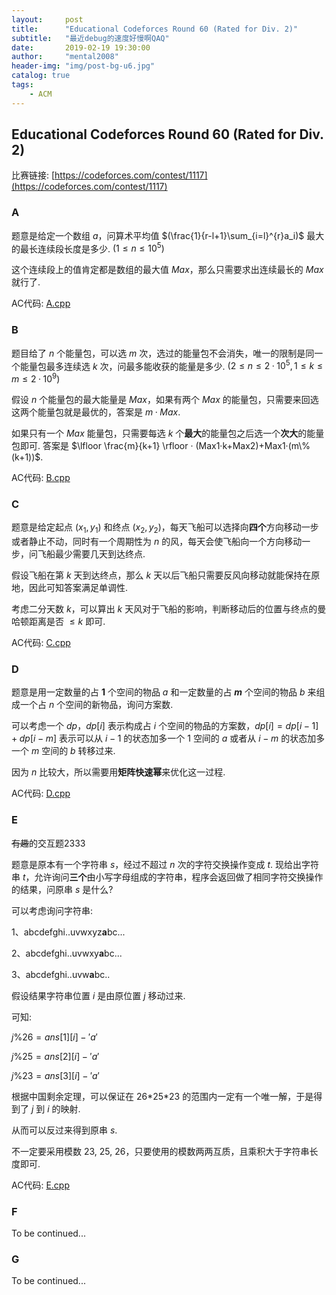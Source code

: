```yaml
---
layout:     post
title:      "Educational Codeforces Round 60 (Rated for Div. 2)"
subtitle:   "最近debug的速度好慢啊QAQ"
date:       2019-02-19 19:30:00
author:     "mental2008"
header-img: "img/post-bg-u6.jpg"
catalog: true
tags:
    - ACM
---
```


## Educational Codeforces Round 60 (Rated for Div. 2)

比赛链接: [https://codeforces.com/contest/1117](https://codeforces.com/contest/1117)

### A

题意是给定一个数组 $a$，问算术平均值 $(\frac{1}{r-l+1}\sum_{i=l}^{r}a_i)$ 最大的最长连续段长度是多少. $(1 \le n \le 10^5)$

这个连续段上的值肯定都是数组的最大值 $Max$，那么只需要求出连续最长的 $Max$ 就行了.

AC代码: [A.cpp](https://github.com/mental2008/ACM/blob/master/Educational%20Codeforces%20Round%2060%20(Rated%20for%20Div.%202)/A.cpp)

### B

题目给了 $n$ 个能量包，可以选 $m$ 次，选过的能量包不会消失，唯一的限制是同一个能量包最多连续选 $k$ 次，问最多能收获的能量是多少. $(2 \le n \le 2·10^5,1 \le k \le m \le 2·10^9)$

假设 $n$ 个能量包的最大能量是 $Max$，如果有两个 $Max$ 的能量包，只需要来回选这两个能量包就是最优的，答案是 $m·Max$.

如果只有一个 $Max$ 能量包，只需要每选 $k$ 个**最大**的能量包之后选一个**次大**的能量包即可. 答案是 $\lfloor \frac{m}{k+1} \rfloor · (Max1·k+Max2)+Max1·(m\%(k+1))$.

AC代码: [B.cpp](https://github.com/mental2008/ACM/blob/master/Educational%20Codeforces%20Round%2060%20(Rated%20for%20Div.%202)/B.cpp)

### C

题意是给定起点 $(x_1,y_1)$ 和终点 $(x_2,y_2)$，每天飞船可以选择向**四个**方向移动一步或者静止不动，同时有一个周期性为 $n$ 的风，每天会使飞船向一个方向移动一步，问飞船最少需要几天到达终点.

假设飞船在第 $k$ 天到达终点，那么 $k$ 天以后飞船只需要反风向移动就能保持在原地，因此可知答案满足单调性.

考虑二分天数 $k$，可以算出 $k$ 天风对于飞船的影响，判断移动后的位置与终点的曼哈顿距离是否 $\le k$ 即可.

AC代码: [C.cpp](https://github.com/mental2008/ACM/blob/master/Educational%20Codeforces%20Round%2060%20(Rated%20for%20Div.%202)/C.cpp)

### D

题意是用一定数量的占 **$1$** 个空间的物品 $a$ 和一定数量的占 **$m$** 个空间的物品 $b$ 来组成一个占 $n$ 个空间的新物品，询问方案数.

可以考虑一个 $dp$，$dp[i]$ 表示构成占 $i$ 个空间的物品的方案数，$dp[i]=dp[i-1]+dp[i-m]$ 表示可以从 $i-1$ 的状态加多一个 $1$ 空间的 $a$ 或者从 $i-m$ 的状态加多一个 $m$ 空间的 $b$ 转移过来.

因为 $n$ 比较大，所以需要用**矩阵快速幂**来优化这一过程.

AC代码: [D.cpp](https://github.com/mental2008/ACM/blob/master/Educational%20Codeforces%20Round%2060%20(Rated%20for%20Div.%202)/D.cpp)

### E

~~有趣~~的交互题2333

题意是原本有一个字符串 $s$，经过不超过 $n$ 次的字符交换操作变成 $t$. 现给出字符串 $t$，允许询问**三个**由小写字母组成的字符串，程序会返回做了相同字符交换操作的结果，问原串 $s$ 是什么?

可以考虑询问字符串:

1、abcdefghi..uvwxyz**a**bc...

2、abcdefghi..uvwxy**a**bc...

3、abcdefghi..uvw**a**bc..

假设结果字符串位置 $i$ 是由原位置 $j$ 移动过来.

可知:

$j \% 26 = ans[1][i] - 'a'$

$j \% 25 = ans[2][i] - 'a'$

$j \% 23 = ans[3][i] - 'a'$

根据中国剩余定理，可以保证在 26\*25\*23 的范围内一定有一个唯一解，于是得到了 $j$ 到 $i$ 的映射.

从而可以反过来得到原串 $s$.

不一定要采用模数 $23$, $25$, $26$，只要使用的模数两两互质，且乘积大于字符串长度即可.

AC代码: [E.cpp](https://github.com/mental2008/ACM/blob/master/Educational%20Codeforces%20Round%2060%20(Rated%20for%20Div.%202)/E.cpp)

### F

To be continued...

### G

To be continued...